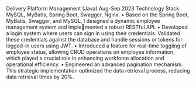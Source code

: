 Delivery Platform Management (Java) Aug-Sep 2023
Technology Stack: MySQL, MyBatis, Spring Boot, Swagger, Nginx.
• Based on the Spring Boot, MyBatis, Swagger, and MySQL, I designed a dynamic employee management system and implemented a robust RESTful API.
• Developed a login system where users can sign in using their credentials. Validated these credentials against the database and handle
sessions or tokens for logged-in users using JWT.
• Introduced a feature for real-time toggling of employee status, allowing CRUD operations on employee information, which played
a crucial role in enhancing workforce allocation and operational efficiency.
• Engineered an advanced pagination mechanism. This strategic implementation optimized the data retrieval process, reducing data
retrieval times by 20%.
